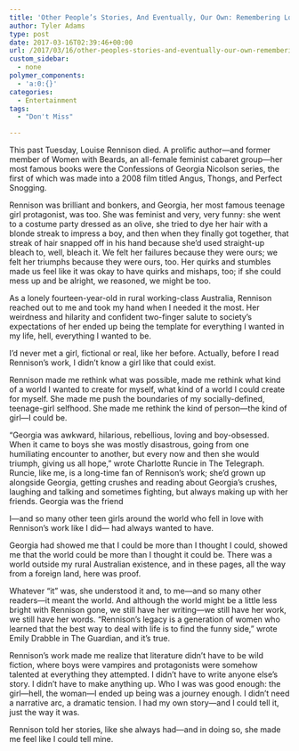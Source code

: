 ```yaml
---
title: 'Other People’s Stories, And Eventually, Our Own: Remembering Louise Rennison'
author: Tyler Adams
type: post
date: 2017-03-16T02:39:46+00:00
url: /2017/03/16/other-peoples-stories-and-eventually-our-own-remembering-louise-rennison/
custom_sidebar:
  - none
polymer_components:
  - 'a:0:{}'
categories:
  - Entertainment
tags:
  - "Don't Miss"

---
```

This past Tuesday, Louise Rennison died. A prolific author—and former member of Women with Beards, an all-female feminist cabaret group—her most famous books were the Confessions of Georgia Nicolson series, the first of which was made into a 2008 film titled Angus, Thongs, and Perfect Snogging. 

Rennison was brilliant and bonkers, and Georgia, her most famous teenage girl protagonist, was too. She was feminist and very, very funny: she went to a costume party dressed as an olive, she tried to dye her hair with a blonde streak to impress a boy, and then when they finally got together, that streak of hair snapped off in his hand because she’d used straight-up bleach to, well, bleach it. We felt her failures because they were ours; we felt her triumphs because they were ours, too. Her quirks and stumbles made us feel like it was okay to have quirks and mishaps, too; if she could mess up and be alright, we reasoned, we might be too. 

As a lonely fourteen-year-old in rural working-class Australia, Rennison reached out to me and took my hand when I needed it the most. Her weirdness and hilarity and confident two-finger salute to society’s expectations of her ended up being the template for everything I wanted in my life, hell, everything I wanted to be. 

I’d never met a girl, fictional or real, like her before. Actually, before I read Rennison’s work, I didn’t know a girl like that could exist. 

Rennison made me rethink what was possible, made me rethink what kind of a world I wanted to create for myself, what kind of a world I could create for myself. She made me push the boundaries of my socially-defined, teenage-girl selfhood. She made me rethink the kind of person—the kind of girl—I could be.

“Georgia was awkward, hilarious, rebellious, loving and boy-obsessed. When it came to boys she was mostly disastrous, going from one humiliating encounter to another, but every now and then she would triumph, giving us all hope,” wrote Charlotte Runcie in The Telegraph. Runcie, like me, is a long-time fan of Rennison’s work; she’d grown up alongside Georgia, getting crushes and reading about Georgia’s crushes, laughing and talking and sometimes fighting, but always making up with her friends. Georgia was the friend
  
I—and so many other teen girls around the world who fell in love with Rennison’s work like I did— had always wanted to have.

Georgia had showed me that I could be more than I thought I could, showed me that the world could be more than I thought it could be. There was a world outside my rural Australian existence, and in these pages, all the way from a foreign land, here was proof. 

Whatever “it” was, she understood it and, to me—and so many other readers—it meant the world. And although the world might be a little less bright with Rennison gone, we still have her writing—we still have her work, we still have her words. “Rennison&#8217;s legacy is a generation of women who learned that the best way to deal with life is to find the funny side,” wrote Emily Drabble in The Guardian, and it’s true. 

Rennison’s work made me realize that literature didn’t have to be wild fiction, where boys were vampires and protagonists were somehow talented at everything they attempted. I didn’t have to write anyone else’s story. I didn’t have to make anything up. Who I was was good enough: the girl—hell, the woman—I ended up being was a journey enough. I didn’t need a narrative arc, a dramatic tension. I had my own story—and I could tell it, just the way it was.

Rennison told her stories, like she always had—and in doing so, she made me feel like I could tell mine.